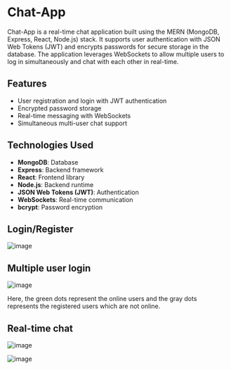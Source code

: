 # Chat-App

Chat-App is a real-time chat application built using the MERN (MongoDB, Express, React, Node.js) stack. It supports user authentication with JSON Web Tokens (JWT) and encrypts passwords for secure storage in the database. The application leverages WebSockets to allow multiple users to log in simultaneously and chat with each other in real-time.



## Features

- User registration and login with JWT authentication
- Encrypted password storage
- Real-time messaging with WebSockets
- Simultaneous multi-user chat support

## Technologies Used

- **MongoDB**: Database
- **Express**: Backend framework
- **React**: Frontend library
- **Node.js**: Backend runtime
- **JSON Web Tokens (JWT)**: Authentication
- **WebSockets**: Real-time communication
- **bcrypt**: Password encryption


## Login/Register
![image](https://github.com/nikkittaa/Chat-App/assets/119802510/b3f99a41-bfbd-4248-9fad-5760dde52bc3)

## Multiple user login
![image](https://github.com/nikkittaa/Chat-App/assets/119802510/019ca67a-a5c3-4f26-979e-23cc0abb9290)

Here, the green dots represent the online users and the gray dots represents the registered users which are not online.

## Real-time chat
![image](https://github.com/nikkittaa/Chat-App/assets/119802510/a5bd1747-db45-478f-9d98-aee55481d6cd)

![image](https://github.com/nikkittaa/Chat-App/assets/119802510/d17da111-7872-4e18-8a7f-82232e8fa335)





